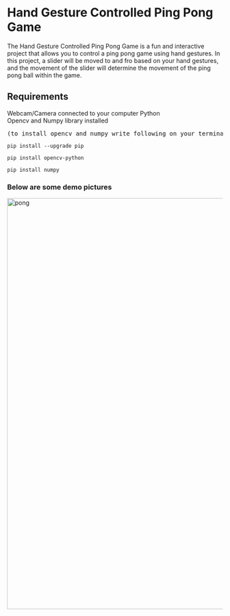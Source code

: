 # Hand Gesture Controlled Ping Pong Game
The Hand Gesture Controlled Ping Pong Game is a fun and interactive project that allows you to control a ping pong game using hand gestures. In this project, a slider will be moved to and fro based on your hand gestures, and the movement of the slider will determine the movement of the ping pong ball within the game.</br>
## Requirements
Webcam/Camera connected to your computer
Python</br>
Opencv and Numpy library installed</br>
<pre>(to install opencv and numpy write following on your terminal)</br></pre>
```
pip install --upgrade pip
```
```
pip install opencv-python
```
```
pip install numpy
```

### Below are some demo pictures</br>
<img width="961" alt="pong" src="https://github.com/supremeashu/Ping-Pong-Game/assets/145740067/1e44efe3-4565-4bf1-97e3-9d5a2adfa145">


